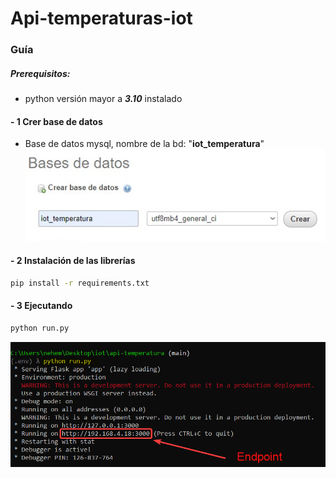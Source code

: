 # Api-temperaturas-iot

### Guía
##### Prerequisitos:
- python versión mayor a ***3.10*** instalado
#### - 1 Crer base de datos
- Base de datos mysql, nombre  de la bd: "**iot_temperatura**"
![alt text](https://github.com/nemiass/api_iot_temperatura/blob/main/imgs/bd.jpg?raw=true)
#### - 2 Instalación de las librerías
```sh
pip install -r requirements.txt
```
#### - 3 Ejecutando
```sh
python run.py
```
![alt text](https://github.com/nemiass/api_iot_temperatura/blob/main/imgs/run.png?raw=true)
